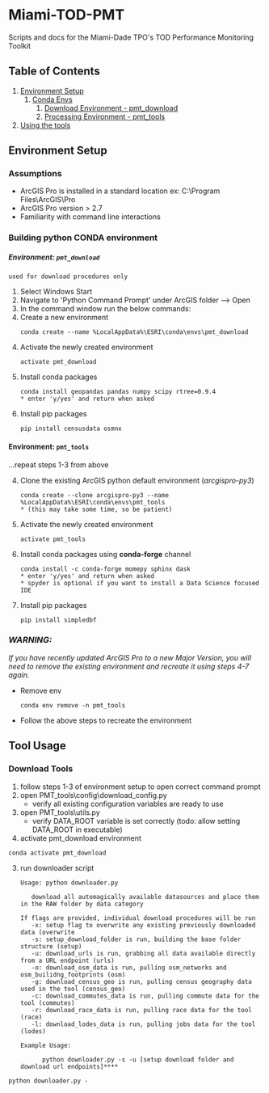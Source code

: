 # Miami-TOD-PMT
Scripts and docs for the Miami-Dade TPO's TOD Performance Monitoring Toolkit
## Table of Contents
1. [Environment Setup](#environment-setup)
   1. [Conda Envs](#building-python-conda-environment)
      1. [Download Environment - pmt_download](#env-pmt_download)
      2. [Processing Environment - pmt_tools](#env-pmt_tools)
3. [Using the tools](#tool-usage)

## Environment Setup
### Assumptions
- ArcGIS Pro is installed in a standard location
    ex: C:\Program Files\ArcGIS\Pro
- ArcGIS Pro version > 2.7
- Familiarity with command line interactions

### Building python CONDA environment

##### **Environment:** `pmt_download`
```used for download procedures only```
1. Select Windows Start
2. Navigate to 'Python Command Prompt' under ArcGIS folder --> Open
3. In the command window run the below commands:
4. Create a new environment
    ```
    conda create --name %LocalAppData%\ESRI\conda\envs\pmt_download
    ```
4) Activate the newly created environment
    ```
    activate pmt_download
    ```
5) Install conda packages
    ```
    conda install geopandas pandas numpy scipy rtree=0.9.4
    * enter 'y/yes' and return when asked
    ```
6) Install pip packages
    ```
    pip install censusdata osmnx
    ```

#### **Environment:** `pmt_tools`
...repeat steps 1-3 from above

4) Clone the existing ArcGIS python default environment (_arcgispro-py3_)
    ```
    conda create --clone arcgispro-py3 --name %LocalAppData%\ESRI\conda\envs\pmt_tools
    * (this may take some time, so be patient)
    ```
4) Activate the newly created environment
    ```
    activate pmt_tools
    ```
5) Install conda packages using **conda-forge** channel
    ```
    conda install -c conda-forge momepy sphinx dask
    * enter 'y/yes' and return when asked
    * spyder is optional if you want to install a Data Science focused IDE
    ```
6) Install pip packages
    ```
    pip install simpledbf
    ```

### _WARNING:_
_If you have recently updated ArcGIS Pro to a new Major Version, you will need to remove the existing environment and recreate it using
steps 4-7 again._
- Remove env
    ```
    conda env remove -n pmt_tools
    ```
- Follow the above steps to recreate the environment

## Tool Usage
### Download Tools
1) follow steps 1-3 of environment setup to open correct command prompt
2) open PMT_tools\config\download_config.py
   - verify all existing configuration variables are ready to use
3) open PMT_tools\utils.py   
   - verify DATA_ROOT variable is set correctly    (todo: allow setting DATA_ROOT in executable)
2) activate pmt_download environment
```
conda activate pmt_download
```
3) run downloader script 

   ```
   Usage: python downloader.py

      download all automagically available datasources and place them in the RAW folder by data category
   
   If flags are provided, individual download procedures will be run
      -x: setup flag to overwrite any existing previously downloaded data (overwrite
      -s: setup_download_folder is run, building the base folder structure (setup)
      -u: download_urls is run, grabbing all data available directly from a URL endpoint (urls)
      -o: download_osm_data is run, pulling osm_networks and osm_builidng_footprints (osm)
      -g: download_census_geo is run, pulling census geography data used in the tool (census_geo)
      -c: download_commutes_data is run, pulling commute data for the tool (commutes)
      -r: download_race_data is run, pulling race data for the tool (race)
      -l: download_lodes_data is run, pulling jobs data for the tool (lodes)
   
   Example Usage:
   
         python downloader.py -s -u [setup download folder and download url endpoints]****
   ```

```
python downloader.py -
```

